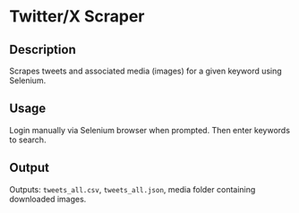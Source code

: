 # Twitter/X Scraper

## Description
Scrapes tweets and associated media (images) for a given keyword using Selenium.

## Usage
Login manually via Selenium browser when prompted. Then enter keywords to search.

## Output
Outputs: `tweets_all.csv`, `tweets_all.json`, media folder containing downloaded images.
